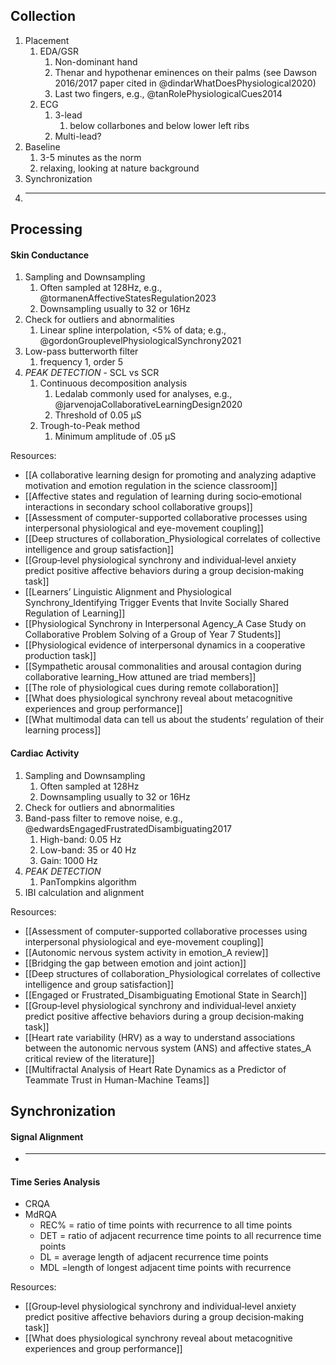 
## Collection

1. Placement
	1. EDA/GSR
		1. Non-dominant hand
		2. Thenar and hypothenar eminences on their palms (see Dawson 2016/2017 paper cited in @dindarWhatDoesPhysiological2020)
		3. Last two fingers, e.g., @tanRolePhysiologicalCues2014
	2. ECG
		1. 3-lead
			1. below collarbones and below lower left ribs
		2. Multi-lead?
2. Baseline
	1. 3-5 minutes as the norm
	2. relaxing, looking at nature background
3. Synchronization
4. ***
## Processing
#### Skin Conductance

1. Sampling and Downsampling
	1. Often sampled at 128Hz, e.g., @tormanenAffectiveStatesRegulation2023
	2. Downsampling usually to 32 or 16Hz
2. Check for outliers and abnormalities
	1. Linear spline interpolation, <5% of data; e.g.,  @gordonGrouplevelPhysiologicalSynchrony2021
3. Low-pass butterworth filter
	1. frequency 1, order 5
4. *PEAK DETECTION* - SCL vs SCR
	1. Continuous decomposition analysis
		1. Ledalab commonly used for analyses, e.g., @jarvenojaCollaborativeLearningDesign2020
		2. Threshold of 0.05 μS
	2. Trough-to-Peak method
		1. Minimum amplitude of .05 μS


Resources:
- [[A collaborative learning design for promoting and analyzing adaptive motivation and emotion regulation in the science classroom]]
- [[Affective states and regulation of learning during socio‐emotional interactions in secondary school collaborative groups]]
- [[Assessment of computer-supported collaborative processes using interpersonal physiological and eye-movement coupling]]
- [[Deep structures of collaboration_Physiological correlates of collective intelligence and group satisfaction]]
- [[Group‐level physiological synchrony and individual‐level anxiety predict positive affective behaviors during a group decision‐making task]]
- [[Learners’ Linguistic Alignment and Physiological Synchrony_Identifying Trigger Events that Invite Socially Shared Regulation of Learning]]
- [[Physiological Synchrony in Interpersonal Agency_A Case Study on Collaborative Problem Solving of a Group of Year 7 Students]]
- [[Physiological evidence of interpersonal dynamics in a cooperative production task]]
- [[Sympathetic arousal commonalities and arousal contagion during collaborative learning_How attuned are triad members]]
- [[The role of physiological cues during remote collaboration]]
- [[What does physiological synchrony reveal about metacognitive experiences and group performance]]
- [[What multimodal data can tell us about the students’ regulation of their learning process]]

#### Cardiac Activity

1. Sampling and Downsampling
	1. Often sampled at 128Hz
	2. Downsampling usually to 32 or 16Hz
2. Check for outliers and abnormalities
3. Band-pass filter to remove noise, e.g., @edwardsEngagedFrustratedDisambiguating2017
	1. High-band: 0.05 Hz 
	2. Low-band: 35 or 40 Hz
	3. Gain: 1000 Hz
5. *PEAK DETECTION*
	1. PanTompkins algorithm
6. IBI calculation and alignment

Resources:
- [[Assessment of computer-supported collaborative processes using interpersonal physiological and eye-movement coupling]]
- [[Autonomic nervous system activity in emotion_A review]]
- [[Bridging the gap between emotion and joint action]]
- [[Deep structures of collaboration_Physiological correlates of collective intelligence and group satisfaction]]
- [[Engaged or Frustrated_Disambiguating Emotional State in Search]]
- [[Group‐level physiological synchrony and individual‐level anxiety predict positive affective behaviors during a group decision‐making task]]
- [[Heart rate variability (HRV) as a way to understand associations between the autonomic nervous system (ANS) and affective states_A critical review of the literature]]
- [[Multifractal Analysis of Heart Rate Dynamics as a Predictor of Teammate Trust in Human-Machine Teams]]

## Synchronization

#### Signal Alignment
- ***

#### Time Series Analysis
- CRQA
- MdRQA
	- REC% = ratio of time points with recurrence to all time points
	- DET = ratio of adjacent recurrence time points to all recurrence time points
	- DL = average length of adjacent recurrence time points
	- MDL =length of longest adjacent time points with recurrence

Resources:
- [[Group‐level physiological synchrony and individual‐level anxiety predict positive affective behaviors during a group decision‐making task]]
- [[What does physiological synchrony reveal about metacognitive experiences and group performance]]